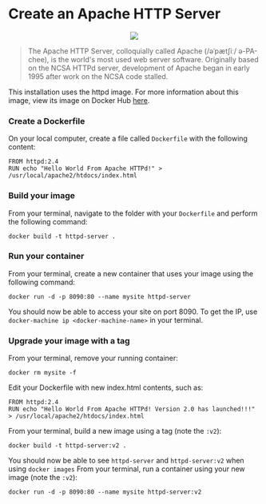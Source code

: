 # Create an Apache HTTP Server

<p align="center"><img src="http://crasstalk.com/wp-content/uploads/2013/05/Apache-Web-Server.png" /></p>

> The Apache HTTP Server, colloquially called Apache (/əˈpætʃiː/ ə-PA-chee), is the world's most used web server software. Originally based on the NCSA HTTPd server, development of Apache began in early 1995 after work on the NCSA code stalled.

This installation uses the httpd image. For more information about this image, view its image on Docker Hub [here](https://hub.docker.com/_/httpd/).

### Create a Dockerfile
On your local computer, create a file called `Dockerfile` with the following content:
```
FROM httpd:2.4
RUN echo "Hello World From Apache HTTPd!" > /usr/local/apache2/htdocs/index.html
```

### Build your image
From your terminal, navigate to the folder with your `Dockerfile` and perform the following command:
```
docker build -t httpd-server .
```

### Run your container
From your terminal, create a new container that uses your image using the following command:
```
docker run -d -p 8090:80 --name mysite httpd-server
```
You should now be able to access your site on port 8090. To get the IP, use `docker-machine ip <docker-machine-name>` in your terminal.

### Upgrade your image with a tag
From your terminal, remove your running container:
```
docker rm mysite -f
```
Edit your Dockerfile with new index.html contents, such as:
```
FROM httpd:2.4
RUN echo "Hello World From Apache HTTPd! Version 2.0 has launched!!!" > /usr/local/apache2/htdocs/index.html
```
From your terminal, build a new image using a tag (note the `:v2`):
```
docker build -t httpd-server:v2 .
```
You should now be able to see `httpd-server` and `httpd-server:v2` when using `docker images`
From your terminal, run a container using your new image (note the `:v2`):
```
docker run -d -p 8090:80 --name mysite httpd-server:v2
```
